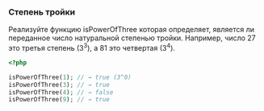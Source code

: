 ### Степень тройки

Реализуйте функцию isPowerOfThree которая определяет, является ли переданное число 
натуральной степенью тройки. 
Например, число 27 это третья степень (3<sup>3</sup>), а 81 это четвертая (3<sup>4</sup>).

```php
<?php

isPowerOfThree(1); // → true (3^0)
isPowerOfThree(3); // → true
isPowerOfThree(4); // → false
isPowerOfThree(9); // → true
```
